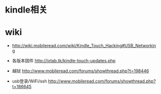 # kindle相关

# wiki
* http://wiki.mobileread.com/wiki/Kindle_Touch_Hacking#USB_Networking

* 各版本固件 http://ixtab.tk/kindle-touch-updates.php
* 越狱 http://www.mobileread.com/forums/showthread.php?t=198446
* usb登录/WiFi/ssh http://www.mobileread.com/forums/showthread.php?t=186645
